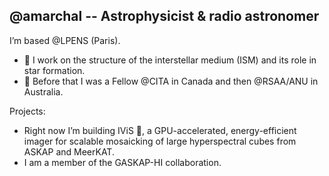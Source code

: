 ## @amarchal -- Astrophysicist & radio astronomer

I’m based @LPENS (Paris). 
- 🔭 I work on the structure of the interstellar medium (ISM) and its role in star formation.
- 🛫 Before that I was a Fellow @CITA in Canada and then @RSAA/ANU in Australia. 

Projects: 
- Right now I’m building IViS 🌱, a GPU-accelerated, energy-efficient imager for scalable mosaicking of large hyperspectral cubes from ASKAP and MeerKAT.
- I am a member of the GASKAP-HI collaboration. 

<!--
**antoinemarchal/antoinemarchal** is a ✨ _special_ ✨ repository because its `README.md` (this file) appears on your GitHub profile.

Here are some ideas to get you started:

- 🔭 I’m currently working on ...
- 🌱 I’m currently learning ...
- 👯 I’m looking to collaborate on ...
- 🤔 I’m looking for help with ...
- 💬 Ask me about ...
- 📫 How to reach me: ...
- 😄 Pronouns: ...
- ⚡ Fun fact: ...
-->
